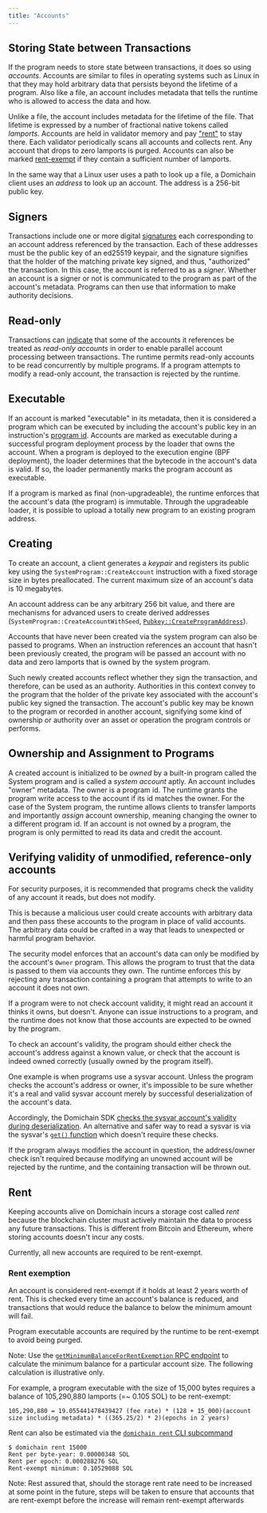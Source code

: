 ```yaml
---
title: "Accounts"
---
```


## Storing State between Transactions

If the program needs to store state between transactions, it does so using
_accounts_. Accounts are similar to files in operating systems such as Linux in
that they may hold arbitrary data that persists beyond
the lifetime of a program. Also like a file, an account includes metadata that
tells the runtime who is allowed to access the data and how.

Unlike a file, the account includes metadata for the lifetime of the file. That
lifetime is expressed by a number of fractional native
tokens called _lamports_. Accounts are held in validator memory and pay
["rent"](#rent) to stay there. Each validator periodically scans all accounts
and collects rent. Any account that drops to zero lamports is purged. Accounts
can also be marked [rent-exempt](#rent-exemption) if they contain a sufficient
number of lamports.

In the same way that a Linux user uses a path to look up a file, a Domichain client
uses an _address_ to look up an account. The address is a 256-bit public key.

## Signers

Transactions include one or more digital [signatures](terminology.md#signature)
each corresponding to an account address referenced by the transaction. Each of these
addresses must be the public key of an ed25519 keypair, and the signature signifies
that the holder of the matching private key signed, and thus, "authorized" the transaction.
In this case, the account is referred to as a _signer_. Whether an account is a signer or not
is communicated to the program as part of the account's metadata. Programs can
then use that information to make authority decisions.

## Read-only

Transactions can [indicate](transactions.md#message-header-format) that some of
the accounts it references be treated as _read-only accounts_ in order to enable
parallel account processing between transactions. The runtime permits read-only
accounts to be read concurrently by multiple programs. If a program attempts to
modify a read-only account, the transaction is rejected by the runtime.

## Executable

If an account is marked "executable" in its metadata, then it is considered a
program which can be executed by including the account's public key in an
instruction's [program id](transactions.md#program-id). Accounts are marked as
executable during a successful program deployment process by the loader that
owns the account. When a program is deployed to the execution engine (BPF deployment),
the loader determines that the bytecode in the account's data is valid.
If so, the loader permanently marks the program account as executable.

If a program is marked as final (non-upgradeable), the runtime enforces that the
account's data (the program) is immutable. Through the upgradeable loader, it is
possible to upload a totally new program to an existing program address.

## Creating

To create an account, a client generates a _keypair_ and registers its public key
using the `SystemProgram::CreateAccount` instruction with a fixed
storage size in bytes preallocated.
The current maximum size of an account's data is 10 megabytes.

An account address can be any arbitrary 256 bit value, and there are mechanisms
for advanced users to create derived addresses
(`SystemProgram::CreateAccountWithSeed`,
[`Pubkey::CreateProgramAddress`](calling-between-programs.md#program-derived-addresses)).

Accounts that have never been created via the system program can also be passed
to programs. When an instruction references an account that hasn't been
previously created, the program will be passed an account with no data and zero lamports
that is owned by the system program.

Such newly created accounts reflect
whether they sign the transaction, and therefore, can be used as an
authority. Authorities in this context convey to the program that the holder of
the private key associated with the account's public key signed the transaction.
The account's public key may be known to the program or recorded in another
account, signifying some kind of ownership or authority over an asset or
operation the program controls or performs.

## Ownership and Assignment to Programs

A created account is initialized to be _owned_ by a built-in program called the
System program and is called a _system account_ aptly. An account includes
"owner" metadata. The owner is a program id. The runtime grants the program
write access to the account if its id matches the owner. For the case of the
System program, the runtime allows clients to transfer lamports and importantly
_assign_ account ownership, meaning changing the owner to a different program id. If
an account is not owned by a program, the program is only permitted to read its
data and credit the account.

## Verifying validity of unmodified, reference-only accounts

For security purposes, it is recommended that programs check the validity of any
account it reads, but does not modify.

This is because a malicious user
could create accounts with arbitrary data and then pass these accounts to the
program in place of valid accounts. The arbitrary data could be crafted in
a way that leads to unexpected or harmful program behavior.

The security model enforces that an account's data can only be modified by the
account's `Owner` program. This allows the program to trust that the data
is passed to them via accounts they own. The
runtime enforces this by rejecting any transaction containing a program that
attempts to write to an account it does not own.

If a program were to not check account validity, it might read an account
it thinks it owns, but doesn't. Anyone can
issue instructions to a program, and the runtime does not know that those
accounts are expected to be owned by the program.

To check an account's validity, the program should either check the account's
address against a known value, or check that the account is indeed owned
correctly (usually owned by the program itself).

One example is when programs use a sysvar account. Unless the program checks the
account's address or owner, it's impossible to be sure whether it's a real and
valid sysvar account merely by successful deserialization of the account's data.

Accordingly, the Domichain SDK [checks the sysvar account's validity during
deserialization](https://Domino-Blockchain/domichain/blob/a95675a7ce1651f7b59443eb146b356bc4b3f374/sdk/program/src/sysvar/mod.rs#L65).
An alternative and safer way to read a sysvar is via the sysvar's [`get()`
function](https://Domino-Blockchain/domichain/blob/64bfc14a75671e4ec3fe969ded01a599645080eb/sdk/program/src/sysvar/mod.rs#L73)
which doesn't require these checks.

If the program always modifies the account in question, the address/owner check
isn't required because modifying an unowned account will be rejected by the runtime,
and the containing transaction will be thrown out.

## Rent

Keeping accounts alive on Domichain incurs a storage cost called _rent_ because the
blockchain cluster must actively maintain the data to process any future transactions.
This is different from Bitcoin and Ethereum, where storing accounts doesn't
incur any costs.

Currently, all new accounts are required to be rent-exempt.

### Rent exemption

An account is considered rent-exempt if it holds at least 2 years worth of rent.
This is checked every time an account's balance is reduced, and transactions
that would reduce the balance to below the minimum amount will fail.

Program executable accounts are required by the runtime to be rent-exempt to
avoid being purged.

Note: Use the [`getMinimumBalanceForRentExemption` RPC
endpoint](developing/clients/jsonrpc-api.md#getminimumbalanceforrentexemption) to calculate the
minimum balance for a particular account size. The following calculation is
illustrative only.

For example, a program executable with the size of 15,000 bytes requires a
balance of 105,290,880 lamports (=~ 0.105 SOL) to be rent-exempt:

```text
105,290,880 = 19.055441478439427 (fee rate) * (128 + 15_000)(account size including metadata) * ((365.25/2) * 2)(epochs in 2 years)
```

Rent can also be estimated via the [`domichain rent` CLI subcommand](cli/usage.md#domichain-rent)

```text
$ domichain rent 15000
Rent per byte-year: 0.00000348 SOL
Rent per epoch: 0.000288276 SOL
Rent-exempt minimum: 0.10529088 SOL
```

Note: Rest assured that, should the storage rent rate need to be increased at some
point in the future, steps will be taken to ensure that accounts that are rent-exempt
before the increase will remain rent-exempt afterwards
